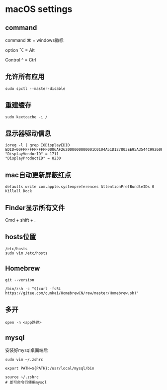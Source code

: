 # macOS settings

## command

command  ⌘   = windows徽标

option     ⌥   = Alt

Control     ^    = Ctrl 

## 允许所有应用

```terminal
sudo spctl --master-disable
```

## 重建缓存

```terminal
sudo kextcache -i /
```

## 显示器驱动信息

```terminal
ioreg -l | grep IODisplayEDID
EDID=00FFFFFFFFFFFF0006AF262000000000001C0104A51D127803EE95A3544C99260F5054000000010101010101010101010101010101013C66005AA0402E60302035001EB210000018CA51005AA0402E60302035001EB210000018000000FE0041554F0A202020202020202020000000FE004231333351414E30322E30200A005E
"DisplayVendorID" = 1711
"DisplayProductID" = 8230
```

## mac自动更新屏蔽红点

```terminal
defaults write com.apple.systempreferences AttentionPrefBundleIDs 0
Killall Dock
```

## Finder显示所有文件

Cmd + shift + .

## hosts位置

```terminal
/etc/hosts
sudo vim /etc/hosts
```

## Homebrew

```
git --version

/bin/zsh -c "$(curl -fsSL https://gitee.com/cunkai/HomebrewCN/raw/master/Homebrew.sh)"
```

## 多开

```terminal
open -n <app路径>
```

## mysql

安装好mysql桌面端后

```terminal
sudo vim ~/.zshrc

export PATH=${PATH}:/usr/local/mysql/bin

source ~/.zshrc
# 即可命令行使用mysql
```

